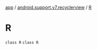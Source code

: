 [app](../../index.md) / [android.support.v7.recyclerview](../index.md) / [R](.)

# R

`class R`
`class R`